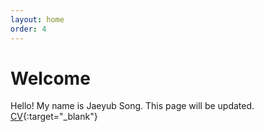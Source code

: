 ```yaml
---
layout: home
order: 4
---
```

# Welcome

Hello! My name is Jaeyub Song. This page will be updated.\
[CV](https://drive.google.com/file/d/1g9FN6XJI0DtvGVsxL3qNaUPbWpUMNPFe/view?usp=share_link){:target="_blank"}

